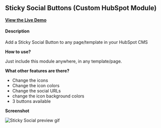 ## Sticky Social Buttons (Custom HubSpot Module)
[**View the Live Demo**](https://offers.belch.io/sticky-social-hubspot-cms-code-gallery)

#### Description
Add a Sticky Social Button to any page/template in your HubSpot CMS

**How to use?**

Just include this module anywhere, in any template/page.

**What other features are there?**

- Change the icons
- Change the icon colors
- Change the social URLs
- change the icon background colors
- 3 buttons available

**Screenshot**

![Sticky Social preview gif](https://cdn2.hubspot.net/hubfs/2660705/sticky-social.gif "Sticky social Preview GIF")
